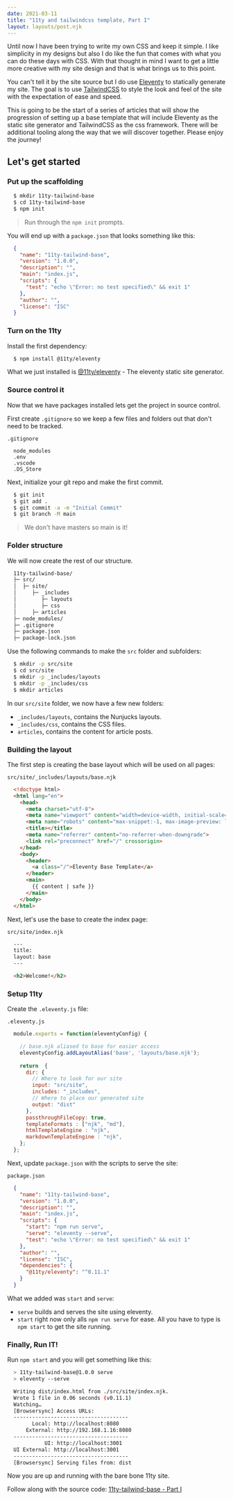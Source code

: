 ```yaml
---
date: 2021-03-11
title: "11ty and tailwindcss template, Part I"
layout: layouts/post.njk
---
```


Until now I have been trying to write my own CSS and keep it simple. I like simplicity in my designs but also I do like the fun that comes with what you can do these days with CSS. With that thought in mind I want to get a little more creative with my site design and that is what brings us to this point.

You can't tell it by the site source but I do use [Eleventy](https://www.11ty.dev/) to statically generate my site. The goal is to use [TailwindCSS](https://tailwindcss.com/) to style the look and feel of the site with the expectation of ease and speed.

This is going to be the start of a series of articles that will show the progression of setting up a base template that will include Eleventy as the static site generator and TailwindCSS as the css framework. There will be additional tooling along the way that we will discover together. Please enjoy the journey!

## Let's get started

### Put up the scaffolding

```bash
  $ mkdir 11ty-tailwind-base
  $ cd 11ty-tailwind-base
  $ npm init
```

> Run through the `npm init` prompts.

You will end up with a `package.json` that looks something like this:

```json
  {
    "name": "11ty-tailwind-base",
    "version": "1.0.0",
    "description": "",
    "main": "index.js",
    "scripts": {
      "test": "echo \"Error: no test specified\" && exit 1"
    },
    "author": "",
    "license": "ISC"
  }
```

### Turn on the 11ty

Install the first dependency:

```bash
  $ npm install @11ty/eleventy
```

What we just installed is [@11ty/eleventy](https://www.npmjs.com/package/@11ty/eleventy) - The eleventy static site generator.

### Source control it

Now that we have packages installed lets get the project in source control.

First create `.gitignore` so we keep a few files and folders out that don't need to be tracked.

`.gitignore`

```text
  node_modules
  .env
  .vscode
  .DS_Store
```

Next, initialize your git repo and make the first commit.

```bash
  $ git init
  $ git add .
  $ git commit -a -m "Initial Commit"
  $ git branch -M main
```

> We don't have masters so main is it!

### Folder structure

We will now create the rest of our structure.

```bash
  11ty-tailwind-base/
  ├─ src/
  │  ├─ site/
  │     ├─ _includes
  │        ├─ layouts
  │        ├─ css
  │     ├─ articles
  ├─ node_modules/
  ├─ .gitignore
  ├─ package.json
  ├─ package-lock.json
```

Use the following commands to make the `src` folder and subfolders:

```bash
  $ mkdir -p src/site
  $ cd src/site
  $ mkdir -p _includes/layouts
  $ mkdir -p _includes/css
  $ mkdir articles
```

In our `src/site` folder, we now have a few new folders:

* `_includes/layouts`, contains the Nunjucks layouts.
* `_includes/css`, contains the CSS files.
* `articles`, contains the content for article posts.

### Building the layout

The first step is creating the base layout which will be used on all pages:

`src/site/_includes/layouts/base.njk`

```html
  <!doctype html>
  <html lang="en">
    <head>
      <meta charset="utf-8">
      <meta name="viewport" content="width=device-width, initial-scale=1.0">
      <meta name="robots" content="max-snippet:-1, max-image-preview: large, max-video-preview: -1">
      <title></title>
      <meta name="referrer" content="no-referrer-when-downgrade">
      <link rel="preconnect" href="/" crossorigin>
    </head>
    <body>
      <header>
        <a class="/">Eleventy Base Template</a>
      </header>
      <main>
        {{ content | safe }}
      </main>
    </body>
  </html>
```

Next, let's use the base to create the index page:

`src/site/index.njk`

```html
  ---
  title: 
  layout: base
  ---

  <h2>Welcome!</h2>
```

### Setup 11ty

Create the `.eleventy.js` file:

`.eleventy.js`

```javascript
  module.exports = function(eleventyConfig) {

    // base.njk aliased to base for easier access
    eleventyConfig.addLayoutAlias('base', 'layouts/base.njk');
    
    return  {
      dir: {
        // Where to look for our site
        input: "src/site",
        includes: "_includes",
        // Where to place our generated site
        output: "dist"
      },
      passthroughFileCopy: true,
      templateFormats : ["njk", "md"],
      htmlTemplateEngine : "njk",
      markdownTemplateEngine : "njk",
    };
  };
```

Next, update `package.json` with the scripts to serve the site:

`package.json`

```json
  {
    "name": "11ty-tailwind-base",
    "version": "1.0.0",
    "description": "",
    "main": "index.js",
    "scripts": {
      "start": "npm run serve",
      "serve": "eleventy --serve",
      "test": "echo \"Error: no test specified\" && exit 1"
    },
    "author": "",
    "license": "ISC",
    "dependencies": {
      "@11ty/eleventy": "^0.11.1"
    }
  }
```

What we added was `start` and `serve`:

* `serve` builds and serves the site using eleventy.
* `start` right now only alls `npm run serve` for ease. All you have to type is `npm start` to get the site running.

### Finally, Run IT!

Run `npm start` and you will get something like this:

```bash
  > 11ty-tailwind-base@1.0.0 serve
  > eleventy --serve

  Writing dist/index.html from ./src/site/index.njk.
  Wrote 1 file in 0.06 seconds (v0.11.1)
  Watching…
  [Browsersync] Access URLs:
  -------------------------------------
        Local: http://localhost:8080
      External: http://192.168.1.16:8080
  -------------------------------------
            UI: http://localhost:3001
  UI External: http://localhost:3001
  -------------------------------------
  [Browsersync] Serving files from: dist
```

Now you are up and running with the bare bone 11ty site.

Follow along with the source code: [11ty-tailwind-base - Part I](https://gitlab.com/dantuck/11ty-tailwind-base/-/tree/part-1)